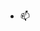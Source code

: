 
- 📫 

<!---
sic4rio/sic4rio is a ✨ special ✨ repository because its `README.md` (this file) appears on your GitHub profile.
You can click the Preview link to take a look at your changes.
--->
